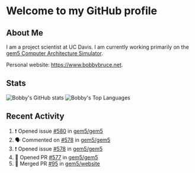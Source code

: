 # Welcome to my GitHub profile

## About Me

I am a project scientist at UC Davis. I am currently working primarily on the [gem5 Computer Architecture Simulator](https://github.com/gem5).

Personal website: <https://www.bobbybruce.net>.

## Stats

![Bobby's GitHub stats](https://github-readme-stats.vercel.app/api?username=bobbyrbruce&show_icons=true&theme=responsive&include_all_commits=true&count_private=true&show=reviews&disable_animations=true)
![Bobby's Top Languages ](https://github-readme-stats.vercel.app/api/top-langs/?username=bobbyrbruce&layout=compact&theme=responsive&count_private=true&langs_count=10&disable_animations=true)

## Recent Activity

<!--START_SECTION:activity-->
1. ❗ Opened issue [#580](https://github.com/gem5/gem5/issues/580) in [gem5/gem5](https://github.com/gem5/gem5)
2. 🗣 Commented on [#578](https://github.com/gem5/gem5/issues/578#issuecomment-1819908911) in [gem5/gem5](https://github.com/gem5/gem5)
3. ❗ Opened issue [#578](https://github.com/gem5/gem5/issues/578) in [gem5/gem5](https://github.com/gem5/gem5)
4. 💪 Opened PR [#577](https://github.com/gem5/gem5/pull/577) in [gem5/gem5](https://github.com/gem5/gem5)
5. 🎉 Merged PR [#95](https://github.com/gem5/website/pull/95) in [gem5/website](https://github.com/gem5/website)
<!--END_SECTION:activity-->
